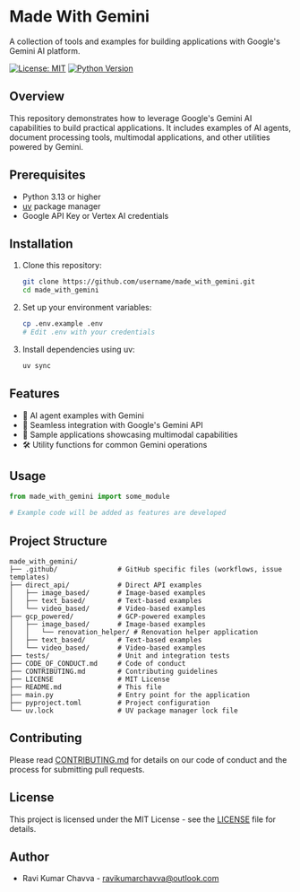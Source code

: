 # Made With Gemini

A collection of tools and examples for building applications with Google's Gemini AI platform.

[![License: MIT](https://img.shields.io/badge/License-MIT-yellow.svg)](https://opensource.org/licenses/MIT)
[![Python Version](https://img.shields.io/badge/python-3.13%2B-blue.svg)](https://www.python.org/downloads/)

## Overview

This repository demonstrates how to leverage Google's Gemini AI capabilities to build practical applications. It includes examples of AI agents, document processing tools, multimodal applications, and other utilities powered by Gemini.

## Prerequisites

- Python 3.13 or higher
- [uv](https://github.com/astral-sh/uv) package manager
- Google API Key or Vertex AI credentials

## Installation

1. Clone this repository:

   ```bash
   git clone https://github.com/username/made_with_gemini.git
   cd made_with_gemini
   ```

2. Set up your environment variables:

   ```bash
   cp .env.example .env
   # Edit .env with your credentials
   ```

3. Install dependencies using uv:
   ```bash
   uv sync
   ```

## Features

- 🤖 AI agent examples with Gemini
- 🔄 Seamless integration with Google's Gemini API
- 🧩 Sample applications showcasing multimodal capabilities
- 🛠️ Utility functions for common Gemini operations

## Usage

```python
from made_with_gemini import some_module

# Example code will be added as features are developed
```

## Project Structure

```
made_with_gemini/
├── .github/               # GitHub specific files (workflows, issue templates)
├── direct_api/            # Direct API examples
│   ├── image_based/       # Image-based examples
│   ├── text_based/        # Text-based examples
│   └── video_based/       # Video-based examples
├── gcp_powered/           # GCP-powered examples
│   ├── image_based/       # Image-based examples
│   │   └── renovation_helper/ # Renovation helper application
│   ├── text_based/        # Text-based examples
│   └── video_based/       # Video-based examples
├── tests/                 # Unit and integration tests
├── CODE_OF_CONDUCT.md     # Code of conduct
├── CONTRIBUTING.md        # Contributing guidelines
├── LICENSE                # MIT License
├── README.md              # This file
├── main.py                # Entry point for the application
├── pyproject.toml         # Project configuration
└── uv.lock                # UV package manager lock file
```

## Contributing

Please read [CONTRIBUTING.md](CONTRIBUTING.md) for details on our code of conduct and the process for submitting pull requests.

## License

This project is licensed under the MIT License - see the [LICENSE](LICENSE) file for details.

## Author

- Ravi Kumar Chavva - [ravikumarchavva@outlook.com](mailto:ravikumarchavva@outlook.com)
